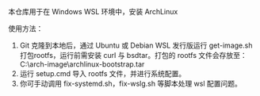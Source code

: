 本仓库用于在 Windows WSL 环境中，安装 ArchLinux

使用方法：
1. Git 克隆到本地后，通过 Ubuntu 或 Debian WSL 发行版运行 get-image.sh 打包rootfs，运行前需安装 curl 与 bsdtar。打包的 rootfs 文件会存放至：C:\arch-image\archlinux-bootstrap.tar
2. 运行 setup.cmd 导入 rootfs 文件，并进行系统配置。
3. 你可手动调用 fix-systemd.sh，fix-wslg.sh 等脚本处理 wsl 配置问题。
